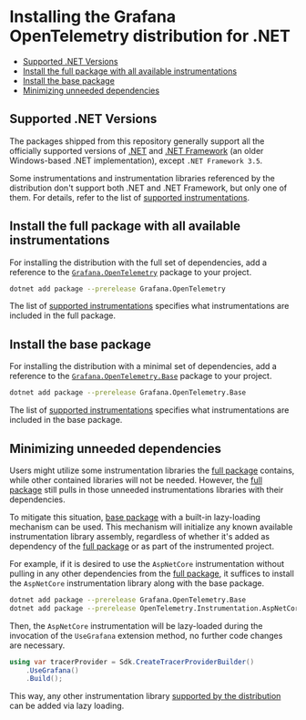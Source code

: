 # Installing the Grafana OpenTelemetry distribution for .NET

* [Supported .NET Versions](#supported-net-versions)
* [Install the full package with all available instrumentations](#install-the-full-package-with-all-available-instrumentations)
* [Install the base package](#install-the-base-package)
* [Minimizing unneeded dependencies](#minimizing-unneeded-dependencies)

## Supported .NET Versions

The packages shipped from this repository generally support all the officially
supported versions of [.NET](https://dotnet.microsoft.com/download/dotnet) and
[.NET Framework](https://dotnet.microsoft.com/download/dotnet-framework) (an
older Windows-based .NET implementation), except `.NET Framework 3.5`.

Some instrumentations and instrumentation libraries referenced by the
distribution don't support both .NET and .NET Framework, but only one of them.
For details, refer to the list of [supported instrumentations](./supported-instrumentations.md).

## Install the full package with all available instrumentations

For installing the distribution with the full set of dependencies, add a
reference to the [`Grafana.OpenTelemetry`](https://www.nuget.org/packages/Grafana.OpenTelemetry)
package to your project.

```sh
dotnet add package --prerelease Grafana.OpenTelemetry
```

The list of [supported instrumentations](./supported-instrumentations.md)
specifies what instrumentations are included in the full package.

## Install the base package

For installing the distribution with a minimal set of dependencies, add a
reference to the [`Grafana.OpenTelemetry.Base`](https://www.nuget.org/packages/Grafana.OpenTelemetry.Base)
package to your project.

```sh
dotnet add package --prerelease Grafana.OpenTelemetry.Base
```

The list of [supported instrumentations](./supported-instrumentations.md)
specifies what instrumentations are included in the base package.

## Minimizing unneeded dependencies

Users might utilize some instrumentation libraries the [full package](#install-the-full-package)
contains, while other contained libraries will not be needed. However, the
[full package](#install-the-full-package) still pulls in those
unneeded instrumentations libraries with their dependencies.

To mitigate this situation, [base package](#install-the-base-package)
with a built-in lazy-loading mechanism can be used. This mechanism will
initialize any known available instrumentation library assembly, regardless of
whether it's added as dependency of the [full package](#install-the-full-package)
or as part of the instrumented project.

For example, if it is desired to use the `AspNetCore` instrumentation without
pulling in any other dependencies from the [full package](#install-the-full-package),
it suffices to install the `AspNetCore` instrumentation library along with the
base package.

```sh
dotnet add package --prerelease Grafana.OpenTelemetry.Base
dotnet add package --prerelease OpenTelemetry.Instrumentation.AspNetCore
```

Then, the `AspNetCore` instrumentation will be lazy-loaded during the
invocation of the `UseGrafana` extension method, no further code changes are
necessary.

```csharp
using var tracerProvider = Sdk.CreateTracerProviderBuilder()
    .UseGrafana()
    .Build();
```

This way, any other instrumentation library [supported by the distribution](./supported-instrumentations.md)
can be added via lazy loading.

